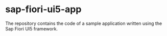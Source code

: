 # sap-fiori-ui5-app
 The repository contains the code of a sample application written using the Sap Fiori UI5 framework.
